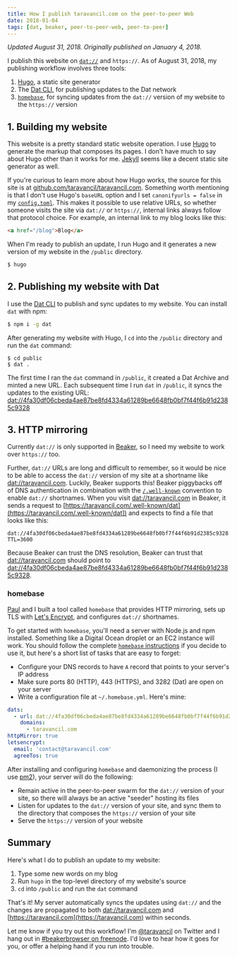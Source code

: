 ```yaml
---
title: How I publish taravancil.com on the peer-to-peer Web
date: 2018-01-04
tags: [dat, beaker, peer-to-peer-web, peer-to-peer]
---
```


*Updated August 31, 2018. Originally published on January 4, 2018.*

I publish this website on [`dat://`](https://github.com/datproject/dat) and `https://`. As of August 31, 2018, my publishing workflow involves three tools:

<!--more-->

1. [Hugo](https://gohugo.io), a static site generator
2. The [Dat CLI](https://github.com/datproject/dat), for publishing updates to the Dat network
3. [`homebase`](https://github.com/beakerbrowser/homabes), for syncing updates from the `dat://` version of my website to the `https://` version

<!--more-->

## 1. Building my website

This website is a pretty standard static website operation. I use [Hugo](https://gohugo.io) to generate the markup that composes its pages. I don't have much to say about Hugo other than it works for me. [Jekyll](https://jekyllrb.com) seems like a decent static site generator as well.

If you're curious to learn more about how Hugo works, the source for this site is at [github.com/taravancil/taravancil.com](https://github.com/taravancil/taravancil.com). Something worth mentioning is that I don't use Hugo's `baseURL` option and I set `canonifyurls = false` in my [`config.toml`](https://github.com/taravancil/taravancil.com/blob/master/config.toml). This makes it possible to use relative URLs, so whether someone visits the site via `dat://` or `https://`, internal links always follow that protocol choice. For example, an internal link to my blog looks like this:

```html
<a href="/blog">Blog</a>
```

When I'm ready to publish an update, I run Hugo and it generates a new version of my website in the `/public` directory.

```bash
$ hugo
```

## 2. Publishing my website with Dat

I use the [Dat CLI](https://github.com/datproject/dat) to publish and sync updates to my website. You can install `dat` with npm:

```bash
$ npm i -g dat
```

After generating my website with Hugo, I `cd` into the `/public` directory and run the `dat` command:

```
$ cd public
$ dat .
```

The first time I ran the `dat` command in `/public`, it created a Dat Archive and minted a new URL. Each subsequent time I run `dat` in `/public`, it syncs the updates to the existing URL: [dat://4fa30df06cbeda4ae87be8fd4334a61289be6648fb0bf7f44f6b91d2385c9328](dat://4fa30df06cbeda4ae87be8fd4334a61289be6648fb0bf7f44f6b91d2385c9328)

## 3. HTTP mirroring

Currently `dat://` is only supported in [Beaker](https://github.com/beakerbrowser/beaker), so I need my website to work over `https://` too.

Further, `dat://` URLs are long and difficult to remember, so it would be nice to be able to access the `dat://` version of my site at a shortname like [dat://taravancil.com](dat://taravancil.com). Luckily, Beaker supports this! Beaker piggybacks off of DNS authentication in combination with the [`/.well-known`](https://tools.ietf.org/html/rfc5785) convention to enable `dat://` shortnames. When you visit [dat://taravancil.com](dat://taravancil.com) in Beaker, it sends a request to [https://taravancil.com/.well-known/dat](https://taravancil.com/.well-known/dat]) and expects to find a file that looks like this:

```
dat://4fa30df06cbeda4ae87be8fd4334a61289be6648fb0bf7f44f6b91d2385c9328
TTL=3600
```

Because Beaker can trust the DNS resolution, Beaker can trust that [dat://taravancil.com](dat://taravancil.com) should point to [dat://4fa30df06cbeda4ae87be8fd4334a61289be6648fb0bf7f44f6b91d2385c9328](dat://4fa30df06cbeda4ae87be8fd4334a61289be6648fb0bf7f44f6b91d2385c9328).

### homebase 

[Paul](https://twitter.com/pfrazee) and I built a tool called `homebase` that provides HTTP mirroring, sets up TLS with [Let's Encrypt](https://letsencrypt.org/), and configures `dat://` shortnames.

To get started with `homebase`, you'll need a server with Node.js and npm installed. Something like a Digital Ocean droplet or an EC2 instance will work. You should follow the complete [`homebase` instructions](https://github.com/beakerbrowser/homebase) if you decide to use it, but here's a short list of tasks that are easy to forget:

- Configure your DNS records to have `A` record that points to your server's IP address
- Make sure ports 80 (HTTP), 443 (HTTPS), and 3282 (Dat) are open on your server
- Write a configuration file at `~/.homebase.yml`. Here's mine:

```yaml
dats:
  - url: dat://4fa30df06cbeda4ae87be8fd4334a61289be6648fb0bf7f44f6b91d2385c9328
    domains:
      - taravancil.com
httpMirror: true
letsencrypt:
  email: 'contact@taravancil.com'
  agreeTos: true
```

After installing and configuring `homebase` and daemonizing the process (I use [pm2](https://www.npmjs.com/package/pm2)), your server will do the following:

- Remain active in the peer-to-peer swarm for the `dat://` version of your site, so there will always be an active "seeder" hosting its files
- Listen for updates to the `dat://` version of your site, and sync them to the directory that composes the `https://` version of your site
- Serve the `https://` version of your website

## Summary

Here's what I do to publish an update to my website:

1. Type some new words on my blog
2. Run `hugo` in the top-level directory of my website's source
3. `cd` into `/public` and run the `dat` command

That's it! My server automatically syncs the updates using `dat://` and the changes are propagated to both [dat://taravancil.com](dat://taravancil.com) and [https://taravancil.com](https://taravancil.com) within seconds.

Let me know if you try out this workflow! I'm [@taravancil](https://twitter.com/taravancil) on Twitter and I hang out in [#beakerbrowser on freenode](https://webchat.freenode.net/?channels=beakerbrowser). I'd love to hear how it goes for you, or offer a helping hand if you run into trouble.
